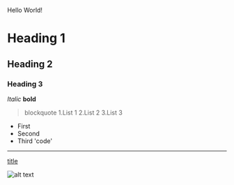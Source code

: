 Hello World!
# Heading 1
## Heading 2
### Heading 3

*Italic*
**bold**

>blockquote
1.List 1
2.List 2
3.List 3

- First
- Second
- Third
'code'
---
[title](https://www.example.com)

![alt text](image.jpg)
